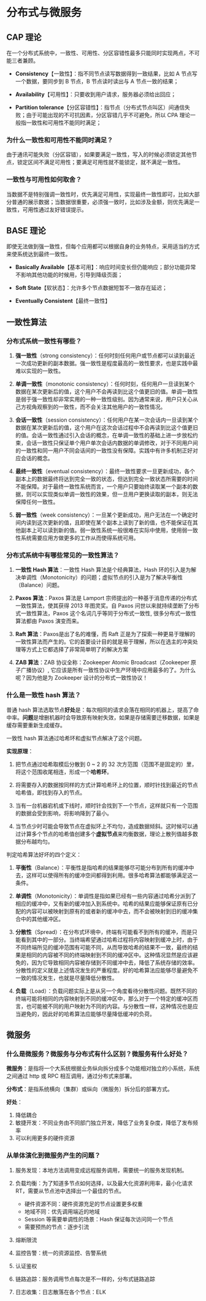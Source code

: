 # 分布式与微服务

## CAP 理论
在一个分布式系统中，一致性、可用性、分区容错性最多只能同时实现两点，不可能三者兼顾。

* **Consistency**【一致性】：指不同节点读写数据得到一致结果，比如 A 节点写一个数据，要同步到 B 节点，B 节点读时读出与 A 节点一致的结果；

* **Availability**【可用性】：只要收到用户请求，服务器必须给出回应；

* **Partition tolerance**【分区容错性】：指节点（分布式节点叫区）间通信失败；由于可能出现的不可抗因素，分区容错几乎不可避免，所以 CPA 理论一般指一致性和可用性不能同时满足；

### 为什么一致性和可用性不能同时满足？
由于通讯可能失败（分区容错），如果要满足一致性，写入的时候必须锁定其他节点，锁定区间不满足可用性；要满足可用性就不能锁定，就不满足一致性。

### 一致性与可用性如何取舍？
当数据不是特别强调一致性时，优先满足可用性，实现最终一致性即可，比如大部分普通的展示数据；当数据很重要，必须强一致时，比如涉及金额，则优先满足一致性，可用性通过友好错误提示。

## BASE 理论
即使无法做到强一致性，但每个应用都可以根据自身的业务特点，采用适当的方式来使系统达到最终一致性。

* **Basically Available**【基本可用】：响应时间变长但仍能响应；部分功能异常不影响其他功能的时候用，引导到降级页面；

* **Soft State**【软状态】：允许多个节点数据短暂不一致存在延迟；

* **Eventually Consistent**【最终一致性】

## 一致性算法

### 分布式系统一致性有哪些？

1. **强一致性**（strong consistency）：任何时刻任何用户或节点都可以读到最近一次成功更新的副本数据。强一致性是程度最高的一致性要求，也是实践中最难以实现的一致性。

1. **单调一致性**（monotonic consistency）：任何时刻，任何用户一旦读到某个数据在某次更新后的值，这个用户不会再读到比这个值更旧的值。单调一致性是弱于强一致性却非常实用的一种一致性级别。因为通常来说，用户只关心从己方视角观察到的一致性，而不会关注其他用户的一致性情况。

1. **会话一致性**（session consistency）：任何用户在某一次会话内一旦读到某个数据在某次更新后的值，这个用户在这次会话过程中不会再读到比这个值更旧的值。会话一致性通过引入会话的概念，在单调一致性的基础上进一步放松约束，会话一致性只保证单个用户单次会话内数据的单调修改，对于不同用户间的一致性和同一用户不同会话间的一致性没有保障。实践中有许多机制正好对应会话的概念。

1. **最终一致性**（eventual consistency）：最终一致性要求一旦更新成功，各个副本上的数据最终将达到完全一致的状态，但达到完全一致状态所需要的时间不能保障。对于最终一致性系统而言，一个用户只要始终读取某一个副本的数据，则可以实现类似单调一致性的效果，但一旦用户更换读取的副本，则无法保障任何一致性。

1. **弱一致性**（week consistency）：一旦某个更新成功，用户无法在一个确定时间内读到这次更新的值，且即使在某个副本上读到了新的值，也不能保证在其他副本上可以读到新的值。弱一致性系统一般很难在实际中使用，使用弱一致性系统需要应用方做更多的工作从而使得系统可用。

### 分布式系统中有哪些常见的一致性算法？

1. **一致性 Hash 算法**：一致性 Hash 算法是个经典算法，Hash 环的引入是为解决单调性（Monotonicity）的问题；虚拟节点的引入是为了解决平衡性（Balance）问题。

1. **Paxos 算法**：Paxos 算法是 Lamport 宗师提出的一种基于消息传递的分布式一致性算法，使其获得 2013 年图灵奖。自 Paxos 问世以来就持续垄断了分布式一致性算法，Paxos 这个名词几乎等同于分布式一致性, 很多分布式一致性算法都由 Paxos 演变而来。

1. **Raft 算法**：Paxos是出了名的难懂，而 Raft 正是为了探索一种更易于理解的一致性算法而产生的。它的首要设计目的就是易于理解，所以在选主的冲突处理等方式上它都选择了非常简单明了的解决方案

1. **ZAB 算法**：ZAB 协议全称：Zookeeper Atomic Broadcast（Zookeeper 原子广播协议）, 它应该是所有一致性协议中生产环境中应用最多的了。为什么呢？因为他是为 Zookeeper 设计的分布式一致性协议！

### 什么是一致性 hash 算法？

普通 hash 算法选取节点**好处**是：每次相同的请求会落在相同的机器上，提高了命中率。**问题**是增删机器时会导致原有映射失效，如果是存储需要迁移数据，如果是缓存需要重新生成缓存。

一致性 hash 算法通过哈希环和虚拟节点解决了这个问题。

**实现原理**：
1. 把节点通过哈希取模后分散到 0 ~ 2 的 32 次方范围（范围不是固定的）里，将这个范围收尾相连，形成一个**哈希环**。

1. 将需要存入的数据按同样的方式计算哈希环上的位置，顺时针找到最近的节点哈希值，即找到存入的节点。

1. 当有一台机器宕机或下线时，顺时针会找到下一个节点，这样就只有一个范围的数据会受到影响，将影响降到了最小。

1. 当节点少时可能会导致节点在虚拟环上不均匀，造成数据倾斜。这时候可以通过计算多个节点的哈希值创建多个**虚拟节点**来均衡数据，理论上散列值越多数据分布越均匀。

判定哈希算法好坏的四个定义：
1. **平衡性**（Balance）：平衡性是指哈希的结果能够尽可能分布到所有的缓冲中去，这样可以使得所有的缓冲空间都得到利用。很多哈希算法都能够满足这一条件。

1. **单调性**（Monotonicity）：单调性是指如果已经有一些内容通过哈希分派到了相应的缓冲中，又有新的缓冲加入到系统中。哈希的结果应能够保证原有已分配的内容可以被映射到原有的或者新的缓冲中去，而不会被映射到旧的缓冲集合中的其他缓冲区。

1. **分散性**（Spread）：在分布式环境中，终端有可能看不到所有的缓冲，而是只能看到其中的一部分。当终端希望通过哈希过程将内容映射到缓冲上时，由于不同终端所见的缓冲范围有可能不同，从而导致哈希的结果不一致，最终的结果是相同的内容被不同的终端映射到不同的缓冲区中。这种情况显然是应该避免的，因为它导致相同内容被存储到不同缓冲中去，降低了系统存储的效率。分散性的定义就是上述情况发生的严重程度。好的哈希算法应能够尽量避免不一致的情况发生，也就是尽量降低分散性。

1. **负载**（Load）：负载问题实际上是从另一个角度看待分散性问题。既然不同的终端可能将相同的内容映射到不同的缓冲区中，那么对于一个特定的缓冲区而言，也可能被不同的用户映射为不同的内容。与分散性一样，这种情况也是应当避免的，因此好的哈希算法应能够尽量降低缓冲的负荷。


## 微服务
### 什么是微服务？微服务与分布式有什么区别？微服务有什么好处？

**微服务**：是指将一个大系统根据业务纵向拆分成多个功能相对独立的小系统，系统之间通过 http 或 RPC 相互调用，通过分布式来部署。

**分布式**：是指系统横向（集群）或纵向（微服务）拆分后的部署方式。

**好处**：

1. 降低耦合
1. 敏捷开发：不同业务由不同部门独立开发，降低了业务复杂度，降低了发布频率
1. 可以利用更多的硬件资源

### 从单体演化到微服务产生的问题？

1. 服务发现：本地方法调用变成远程服务调用，需要统一的服务发现机制。

1. 负载均衡：为了知道多节点如何选择，以及最大化资源利用率，最小化请求 RT，需要从节点池中选择出⼀个最佳的节点。

   * 硬件资源不同：硬件资源充足的节点设置更多权重
   * 地域不同：优先调用端近的地域
   * Session 等需要单调性的场景：Hash 保证每次访问同一个节点
   * 需要预热的节点：逐步引流

1. 熔断限流

1. 监控告警：统一的资源监控、告警系统

1. 认证鉴权

1. 链路追踪：服务调用节点每次是不一样的，分布式链路追踪

1. 日志收集：日志散落在各个节点：ELK